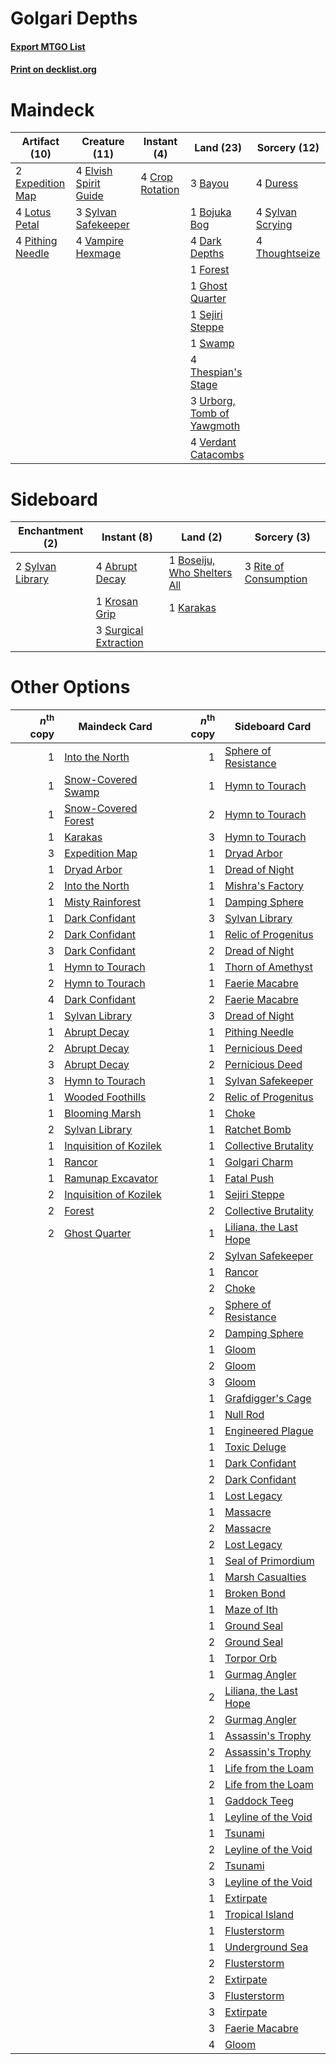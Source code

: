 # Golgari Depths

#### [Export MTGO List](../collection/Golgari%20Depths/Golgari%20Depths.txt)
#### [Print on decklist.org](http://decklist.org/?deckmain=3%09Bayou%0A1%09Bojuka%20Bog%0A4%09Crop%20Rotation%0A4%09Dark%20Depths%0A4%09Duress%0A4%09Elvish%20Spirit%20Guide%0A2%09Expedition%20Map%0A1%09Forest%0A1%09Ghost%20Quarter%0A4%09Lotus%20Petal%0A4%09Pithing%20Needle%0A1%09Sejiri%20Steppe%0A1%09Swamp%0A3%09Sylvan%20Safekeeper%0A4%09Sylvan%20Scrying%0A4%09Thespian's%20Stage%0A4%09Thoughtseize%0A3%09Urborg,%20Tomb%20of%20Yawgmoth%0A4%09Vampire%20Hexmage%0A4%09Verdant%20Catacombs&deckside=4%09Abrupt%20Decay%0A1%09Boseiju,%20Who%20Shelters%20All%0A1%09Karakas%0A1%09Krosan%20Grip%0A3%09Rite%20of%20Consumption%0A3%09Surgical%20Extraction%0A2%09Sylvan%20Library)
# Maindeck

|                                       Artifact (10)                                       |                                         Creature (11)                                          |                                       Instant (4)                                        |                                              Land (23)                                              |                                       Sorcery (12)                                       |
|-------------------------------------------------------------------------------------------|------------------------------------------------------------------------------------------------|------------------------------------------------------------------------------------------|-----------------------------------------------------------------------------------------------------|------------------------------------------------------------------------------------------|
|2 [Expedition Map](http://gatherer.wizards.com/Pages/Card/Details.aspx?multiverseid=397742)|4 [Elvish Spirit Guide](http://gatherer.wizards.com/Pages/Card/Details.aspx?multiverseid=184542)|4 [Crop Rotation](http://gatherer.wizards.com/Pages/Card/Details.aspx?multiverseid=417430)|3 [Bayou](http://gatherer.wizards.com/Pages/Card/Details.aspx?multiverseid=382860)                   |4 [Duress](http://gatherer.wizards.com/Pages/Card/Details.aspx?multiverseid=270465)       |
|4 [Lotus Petal](http://gatherer.wizards.com/Pages/Card/Details.aspx?multiverseid=420602)   |3 [Sylvan Safekeeper](http://gatherer.wizards.com/Pages/Card/Details.aspx?multiverseid=430371)  |                                                                                          |1 [Bojuka Bog](http://gatherer.wizards.com/Pages/Card/Details.aspx?multiverseid=247536)              |4 [Sylvan Scrying](http://gatherer.wizards.com/Pages/Card/Details.aspx?multiverseid=49529)|
|4 [Pithing Needle](http://gatherer.wizards.com/Pages/Card/Details.aspx?multiverseid=425815)|4 [Vampire Hexmage](http://gatherer.wizards.com/Pages/Card/Details.aspx?multiverseid=382397)    |                                                                                          |4 [Dark Depths](http://gatherer.wizards.com/Pages/Card/Details.aspx?multiverseid=416746)             |4 [Thoughtseize](http://gatherer.wizards.com/Pages/Card/Details.aspx?multiverseid=438676) |
|                                                                                           |                                                                                                |                                                                                          |1 [Forest](http://gatherer.wizards.com/Pages/Card/Details.aspx?multiverseid=439605)                  |                                                                                          |
|                                                                                           |                                                                                                |                                                                                          |1 [Ghost Quarter](http://gatherer.wizards.com/Pages/Card/Details.aspx?multiverseid=430470)           |                                                                                          |
|                                                                                           |                                                                                                |                                                                                          |1 [Sejiri Steppe](http://gatherer.wizards.com/Pages/Card/Details.aspx?multiverseid=243453)           |                                                                                          |
|                                                                                           |                                                                                                |                                                                                          |1 [Swamp](http://gatherer.wizards.com/Pages/Card/Details.aspx?multiverseid=439603)                   |                                                                                          |
|                                                                                           |                                                                                                |                                                                                          |4 [Thespian's Stage](http://gatherer.wizards.com/Pages/Card/Details.aspx?multiverseid=366353)        |                                                                                          |
|                                                                                           |                                                                                                |                                                                                          |3 [Urborg, Tomb of Yawgmoth](http://gatherer.wizards.com/Pages/Card/Details.aspx?multiverseid=287330)|                                                                                          |
|                                                                                           |                                                                                                |                                                                                          |4 [Verdant Catacombs](http://gatherer.wizards.com/Pages/Card/Details.aspx?multiverseid=426074)       |                                                                                          |


# Sideboard

|                                      Enchantment (2)                                      |                                          Instant (8)                                           |                                               Land (2)                                               |                                          Sorcery (3)                                           |
|-------------------------------------------------------------------------------------------|------------------------------------------------------------------------------------------------|------------------------------------------------------------------------------------------------------|------------------------------------------------------------------------------------------------|
|2 [Sylvan Library](http://gatherer.wizards.com/Pages/Card/Details.aspx?multiverseid=383120)|4 [Abrupt Decay](http://gatherer.wizards.com/Pages/Card/Details.aspx?multiverseid=425971)       |1 [Boseiju, Who Shelters All](http://gatherer.wizards.com/Pages/Card/Details.aspx?multiverseid=291507)|3 [Rite of Consumption](http://gatherer.wizards.com/Pages/Card/Details.aspx?multiverseid=159400)|
|                                                                                           |1 [Krosan Grip](http://gatherer.wizards.com/Pages/Card/Details.aspx?multiverseid=370557)        |1 [Karakas](http://gatherer.wizards.com/Pages/Card/Details.aspx?multiverseid=201198)                  |                                                                                                |
|                                                                                           |3 [Surgical Extraction](http://gatherer.wizards.com/Pages/Card/Details.aspx?multiverseid=397706)|                                                                                                      |                                                                                                |


# Other Options

|*n*<sup>th</sup> copy|                                          Maindeck Card                                          |*n*<sup>th</sup> copy|                                         Sideboard Card                                          |
|--------------------:|-------------------------------------------------------------------------------------------------|--------------------:|-------------------------------------------------------------------------------------------------|
|                    1|[Into the North](http://gatherer.wizards.com/Pages/Card/Details.aspx?multiverseid=121199)        |                    1|[Sphere of Resistance](http://gatherer.wizards.com/Pages/Card/Details.aspx?multiverseid=383106)  |
|                    1|[Snow-Covered Swamp](http://gatherer.wizards.com/Pages/Card/Details.aspx?multiverseid=184816)    |                    1|[Hymn to Tourach](http://gatherer.wizards.com/Pages/Card/Details.aspx?multiverseid=382976)       |
|                    1|[Snow-Covered Forest](http://gatherer.wizards.com/Pages/Card/Details.aspx?multiverseid=184812)   |                    2|[Hymn to Tourach](http://gatherer.wizards.com/Pages/Card/Details.aspx?multiverseid=382976)       |
|                    1|[Karakas](http://gatherer.wizards.com/Pages/Card/Details.aspx?multiverseid=201198)               |                    3|[Hymn to Tourach](http://gatherer.wizards.com/Pages/Card/Details.aspx?multiverseid=382976)       |
|                    3|[Expedition Map](http://gatherer.wizards.com/Pages/Card/Details.aspx?multiverseid=397742)        |                    1|[Dryad Arbor](http://gatherer.wizards.com/Pages/Card/Details.aspx?multiverseid=282542)           |
|                    1|[Dryad Arbor](http://gatherer.wizards.com/Pages/Card/Details.aspx?multiverseid=282542)           |                    1|[Dread of Night](http://gatherer.wizards.com/Pages/Card/Details.aspx?multiverseid=4658)          |
|                    2|[Into the North](http://gatherer.wizards.com/Pages/Card/Details.aspx?multiverseid=121199)        |                    1|[Mishra's Factory](http://gatherer.wizards.com/Pages/Card/Details.aspx?multiverseid=159114)      |
|                    1|[Misty Rainforest](http://gatherer.wizards.com/Pages/Card/Details.aspx?multiverseid=426065)      |                    1|[Damping Sphere](http://gatherer.wizards.com/Pages/Card/Details.aspx?multiverseid=443101)        |
|                    1|[Dark Confidant](http://gatherer.wizards.com/Pages/Card/Details.aspx?multiverseid=370413)        |                    3|[Sylvan Library](http://gatherer.wizards.com/Pages/Card/Details.aspx?multiverseid=383120)        |
|                    2|[Dark Confidant](http://gatherer.wizards.com/Pages/Card/Details.aspx?multiverseid=370413)        |                    1|[Relic of Progenitus](http://gatherer.wizards.com/Pages/Card/Details.aspx?multiverseid=205326)   |
|                    3|[Dark Confidant](http://gatherer.wizards.com/Pages/Card/Details.aspx?multiverseid=370413)        |                    2|[Dread of Night](http://gatherer.wizards.com/Pages/Card/Details.aspx?multiverseid=4658)          |
|                    1|[Hymn to Tourach](http://gatherer.wizards.com/Pages/Card/Details.aspx?multiverseid=382976)       |                    1|[Thorn of Amethyst](http://gatherer.wizards.com/Pages/Card/Details.aspx?multiverseid=140166)     |
|                    2|[Hymn to Tourach](http://gatherer.wizards.com/Pages/Card/Details.aspx?multiverseid=382976)       |                    1|[Faerie Macabre](http://gatherer.wizards.com/Pages/Card/Details.aspx?multiverseid=370410)        |
|                    4|[Dark Confidant](http://gatherer.wizards.com/Pages/Card/Details.aspx?multiverseid=370413)        |                    2|[Faerie Macabre](http://gatherer.wizards.com/Pages/Card/Details.aspx?multiverseid=370410)        |
|                    1|[Sylvan Library](http://gatherer.wizards.com/Pages/Card/Details.aspx?multiverseid=383120)        |                    3|[Dread of Night](http://gatherer.wizards.com/Pages/Card/Details.aspx?multiverseid=4658)          |
|                    1|[Abrupt Decay](http://gatherer.wizards.com/Pages/Card/Details.aspx?multiverseid=425971)          |                    1|[Pithing Needle](http://gatherer.wizards.com/Pages/Card/Details.aspx?multiverseid=425815)        |
|                    2|[Abrupt Decay](http://gatherer.wizards.com/Pages/Card/Details.aspx?multiverseid=425971)          |                    1|[Pernicious Deed](http://gatherer.wizards.com/Pages/Card/Details.aspx?multiverseid=442201)       |
|                    3|[Abrupt Decay](http://gatherer.wizards.com/Pages/Card/Details.aspx?multiverseid=425971)          |                    2|[Pernicious Deed](http://gatherer.wizards.com/Pages/Card/Details.aspx?multiverseid=442201)       |
|                    3|[Hymn to Tourach](http://gatherer.wizards.com/Pages/Card/Details.aspx?multiverseid=382976)       |                    1|[Sylvan Safekeeper](http://gatherer.wizards.com/Pages/Card/Details.aspx?multiverseid=430371)     |
|                    1|[Wooded Foothills](http://gatherer.wizards.com/Pages/Card/Details.aspx?multiverseid=405116)      |                    2|[Relic of Progenitus](http://gatherer.wizards.com/Pages/Card/Details.aspx?multiverseid=205326)   |
|                    1|[Blooming Marsh](http://gatherer.wizards.com/Pages/Card/Details.aspx?multiverseid=417816)        |                    1|[Choke](http://gatherer.wizards.com/Pages/Card/Details.aspx?multiverseid=430685)                 |
|                    2|[Sylvan Library](http://gatherer.wizards.com/Pages/Card/Details.aspx?multiverseid=383120)        |                    1|[Ratchet Bomb](http://gatherer.wizards.com/Pages/Card/Details.aspx?multiverseid=205482)          |
|                    1|[Inquisition of Kozilek](http://gatherer.wizards.com/Pages/Card/Details.aspx?multiverseid=425900)|                    1|[Collective Brutality](http://gatherer.wizards.com/Pages/Card/Details.aspx?multiverseid=414380)  |
|                    1|[Rancor](http://gatherer.wizards.com/Pages/Card/Details.aspx?multiverseid=423501)                |                    1|[Golgari Charm](http://gatherer.wizards.com/Pages/Card/Details.aspx?multiverseid=430396)         |
|                    1|[Ramunap Excavator](http://gatherer.wizards.com/Pages/Card/Details.aspx?multiverseid=430818)     |                    1|[Fatal Push](http://gatherer.wizards.com/Pages/Card/Details.aspx?multiverseid=423724)            |
|                    2|[Inquisition of Kozilek](http://gatherer.wizards.com/Pages/Card/Details.aspx?multiverseid=425900)|                    1|[Sejiri Steppe](http://gatherer.wizards.com/Pages/Card/Details.aspx?multiverseid=243453)         |
|                    2|[Forest](http://gatherer.wizards.com/Pages/Card/Details.aspx?multiverseid=439605)                |                    2|[Collective Brutality](http://gatherer.wizards.com/Pages/Card/Details.aspx?multiverseid=414380)  |
|                    2|[Ghost Quarter](http://gatherer.wizards.com/Pages/Card/Details.aspx?multiverseid=430470)         |                    1|[Liliana, the Last Hope](http://gatherer.wizards.com/Pages/Card/Details.aspx?multiverseid=414388)|
|                     |                                                                                                 |                    2|[Sylvan Safekeeper](http://gatherer.wizards.com/Pages/Card/Details.aspx?multiverseid=430371)     |
|                     |                                                                                                 |                    1|[Rancor](http://gatherer.wizards.com/Pages/Card/Details.aspx?multiverseid=423501)                |
|                     |                                                                                                 |                    2|[Choke](http://gatherer.wizards.com/Pages/Card/Details.aspx?multiverseid=430685)                 |
|                     |                                                                                                 |                    2|[Sphere of Resistance](http://gatherer.wizards.com/Pages/Card/Details.aspx?multiverseid=383106)  |
|                     |                                                                                                 |                    2|[Damping Sphere](http://gatherer.wizards.com/Pages/Card/Details.aspx?multiverseid=443101)        |
|                     |                                                                                                 |                    1|[Gloom](http://gatherer.wizards.com/Pages/Card/Details.aspx?multiverseid=202516)                 |
|                     |                                                                                                 |                    2|[Gloom](http://gatherer.wizards.com/Pages/Card/Details.aspx?multiverseid=202516)                 |
|                     |                                                                                                 |                    3|[Gloom](http://gatherer.wizards.com/Pages/Card/Details.aspx?multiverseid=202516)                 |
|                     |                                                                                                 |                    1|[Grafdigger's Cage](http://gatherer.wizards.com/Pages/Card/Details.aspx?multiverseid=426046)     |
|                     |                                                                                                 |                    1|[Null Rod](http://gatherer.wizards.com/Pages/Card/Details.aspx?multiverseid=383034)              |
|                     |                                                                                                 |                    1|[Engineered Plague](http://gatherer.wizards.com/Pages/Card/Details.aspx?multiverseid=12944)      |
|                     |                                                                                                 |                    1|[Toxic Deluge](http://gatherer.wizards.com/Pages/Card/Details.aspx?multiverseid=413650)          |
|                     |                                                                                                 |                    1|[Dark Confidant](http://gatherer.wizards.com/Pages/Card/Details.aspx?multiverseid=370413)        |
|                     |                                                                                                 |                    2|[Dark Confidant](http://gatherer.wizards.com/Pages/Card/Details.aspx?multiverseid=370413)        |
|                     |                                                                                                 |                    1|[Lost Legacy](http://gatherer.wizards.com/Pages/Card/Details.aspx?multiverseid=417661)           |
|                     |                                                                                                 |                    1|[Massacre](http://gatherer.wizards.com/Pages/Card/Details.aspx?multiverseid=21324)               |
|                     |                                                                                                 |                    2|[Massacre](http://gatherer.wizards.com/Pages/Card/Details.aspx?multiverseid=21324)               |
|                     |                                                                                                 |                    2|[Lost Legacy](http://gatherer.wizards.com/Pages/Card/Details.aspx?multiverseid=417661)           |
|                     |                                                                                                 |                    1|[Seal of Primordium](http://gatherer.wizards.com/Pages/Card/Details.aspx?multiverseid=425960)    |
|                     |                                                                                                 |                    1|[Marsh Casualties](http://gatherer.wizards.com/Pages/Card/Details.aspx?multiverseid=401696)      |
|                     |                                                                                                 |                    1|[Broken Bond](http://gatherer.wizards.com/Pages/Card/Details.aspx?multiverseid=443045)           |
|                     |                                                                                                 |                    1|[Maze of Ith](http://gatherer.wizards.com/Pages/Card/Details.aspx?multiverseid=201263)           |
|                     |                                                                                                 |                    1|[Ground Seal](http://gatherer.wizards.com/Pages/Card/Details.aspx?multiverseid=451104)           |
|                     |                                                                                                 |                    2|[Ground Seal](http://gatherer.wizards.com/Pages/Card/Details.aspx?multiverseid=451104)           |
|                     |                                                                                                 |                    1|[Torpor Orb](http://gatherer.wizards.com/Pages/Card/Details.aspx?multiverseid=233069)            |
|                     |                                                                                                 |                    1|[Gurmag Angler](http://gatherer.wizards.com/Pages/Card/Details.aspx?multiverseid=391850)         |
|                     |                                                                                                 |                    2|[Liliana, the Last Hope](http://gatherer.wizards.com/Pages/Card/Details.aspx?multiverseid=414388)|
|                     |                                                                                                 |                    2|[Gurmag Angler](http://gatherer.wizards.com/Pages/Card/Details.aspx?multiverseid=391850)         |
|                     |                                                                                                 |                    1|[Assassin's Trophy](http://gatherer.wizards.com/Pages/Card/Details.aspx?multiverseid=452902)     |
|                     |                                                                                                 |                    2|[Assassin's Trophy](http://gatherer.wizards.com/Pages/Card/Details.aspx?multiverseid=452902)     |
|                     |                                                                                                 |                    1|[Life from the Loam](http://gatherer.wizards.com/Pages/Card/Details.aspx?multiverseid=370398)    |
|                     |                                                                                                 |                    2|[Life from the Loam](http://gatherer.wizards.com/Pages/Card/Details.aspx?multiverseid=370398)    |
|                     |                                                                                                 |                    1|[Gaddock Teeg](http://gatherer.wizards.com/Pages/Card/Details.aspx?multiverseid=140188)          |
|                     |                                                                                                 |                    1|[Leyline of the Void](http://gatherer.wizards.com/Pages/Card/Details.aspx?multiverseid=205013)   |
|                     |                                                                                                 |                    1|[Tsunami](http://gatherer.wizards.com/Pages/Card/Details.aspx?multiverseid=202457)               |
|                     |                                                                                                 |                    2|[Leyline of the Void](http://gatherer.wizards.com/Pages/Card/Details.aspx?multiverseid=205013)   |
|                     |                                                                                                 |                    2|[Tsunami](http://gatherer.wizards.com/Pages/Card/Details.aspx?multiverseid=202457)               |
|                     |                                                                                                 |                    3|[Leyline of the Void](http://gatherer.wizards.com/Pages/Card/Details.aspx?multiverseid=205013)   |
|                     |                                                                                                 |                    1|[Extirpate](http://gatherer.wizards.com/Pages/Card/Details.aspx?multiverseid=370384)             |
|                     |                                                                                                 |                    1|[Tropical Island](http://gatherer.wizards.com/Pages/Card/Details.aspx?multiverseid=383138)       |
|                     |                                                                                                 |                    1|[Flusterstorm](http://gatherer.wizards.com/Pages/Card/Details.aspx?multiverseid=382942)          |
|                     |                                                                                                 |                    1|[Underground Sea](http://gatherer.wizards.com/Pages/Card/Details.aspx?multiverseid=383142)       |
|                     |                                                                                                 |                    2|[Flusterstorm](http://gatherer.wizards.com/Pages/Card/Details.aspx?multiverseid=382942)          |
|                     |                                                                                                 |                    2|[Extirpate](http://gatherer.wizards.com/Pages/Card/Details.aspx?multiverseid=370384)             |
|                     |                                                                                                 |                    3|[Flusterstorm](http://gatherer.wizards.com/Pages/Card/Details.aspx?multiverseid=382942)          |
|                     |                                                                                                 |                    3|[Extirpate](http://gatherer.wizards.com/Pages/Card/Details.aspx?multiverseid=370384)             |
|                     |                                                                                                 |                    3|[Faerie Macabre](http://gatherer.wizards.com/Pages/Card/Details.aspx?multiverseid=370410)        |
|                     |                                                                                                 |                    4|[Gloom](http://gatherer.wizards.com/Pages/Card/Details.aspx?multiverseid=202516)                 |

